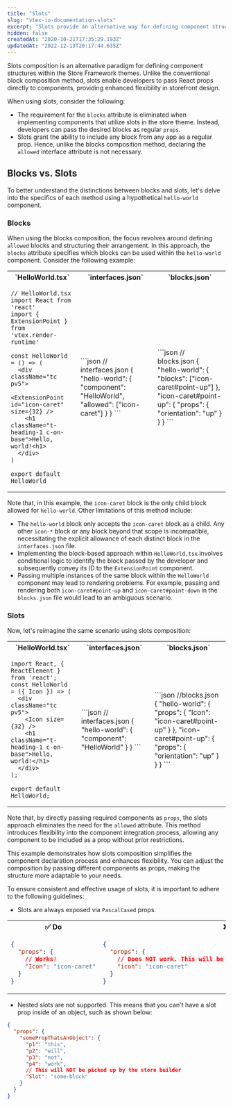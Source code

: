 ```yaml
---
title: "Slots"
slug: "vtex-io-documentation-slots"
excerpt: "Slots provide an alternative way for defining component structures within Store Framework themes."
hidden: false
createdAt: "2020-10-21T17:35:29.193Z"
updatedAt: "2022-12-13T20:17:44.635Z"
---
```


Slots composition is an alternative paradigm for defining component structures within the Store Framework themes. Unlike the conventional block composition method, slots enable developers to pass React props directly to components, providing enhanced flexibility in storefront design.

When using slots, consider the following:

- The requirement for the `blocks` attribute is eliminated when implementing components that utilize slots in the store theme. Instead, developers can pass the desired blocks as regular `props`.
- Slots grant the ability to include any block from any app as a regular prop. Hence, unlike the blocks composition method, declaring the `allowed` interface attribute is not necessary.

## Blocks vs. Slots

To better understand the distinctions between blocks and slots, let's delve into the specifics of each method using a hypothetical `hello-world` component.

### Blocks

When using the blocks composition, the focus revolves around defining `allowed` blocks and structuring their arrangement. In this approach, the `blocks` attribute specifies which blocks can be used within the `hello-world` component. Consider the following example:

<table>
<tr>
<th>`HelloWorld.tsx`</th>
<th>`interfaces.json`</th>
<th>`blocks.json`</th>
</tr>
<tr>
<td>

```tsx
// HelloWorld.tsx
import React from 'react'
import { ExtensionPoint } from 'vtex.render-runtime'  

const HelloWorld = () => (
  <div className="tc pv5">
    <ExtensionPoint id="icon-caret" size={32} />
    <h1 className="t-heading-1 c-on-base">Hello, world!<h1>
  </div>
)

export default HelloWorld
```

</td>
<td>
```json
// interfaces.json
{
  "hello-world": {
    "component": "HelloWorld",
    "allowed": ["icon-caret"]
  }
}
```
</td>

<td>
```json
// blocks.json
{
  "hello-world": {
    "blocks": ["icon-caret#point-up"]
  },
  "icon-caret#point-up": {
    "props": {
      "orientation": "up"
    }
  }
}
```
</td>
</tr>
</table>

Note that, in this example, the `icon-caret` block is the only child block allowed for `hello-world`. Other limitations of this method include:

- The `hello-world` block only accepts the `icon-caret` block as a child. Any other `icon-*` block or any block beyond that scope is incompatible, necessitating the explicit allowance of each distinct block in the `interfaces.json` file.
- Implementing the block-based approach within `HelloWorld.tsx` involves conditional logic to identify the block passed by the developer and subsequently convey its ID to the `ExtensionPoint` component.
- Passing multiple instances of the same block within the `HelloWorld` component may lead to rendering problems. For example, passing and rendering both `icon-caret#point-up` and `icon-caret#point-down` in the `blocks.json` file would lead to an ambiguous scenario. 

### Slots

Now, let's reimagine the same scenario using slots composition:

<table>
<tr>
<th>`HelloWorld.tsx`</th>
<th>`interfaces.json`</th>
<th>`blocks.json`</th>
</tr>
<tr>
<td>

```tsx
import React, { ReactElement } from 'react';
const HelloWorld = ({ Icon }) => (
  <div className="tc pv5">
    <Icon size={32} />
    <h1 className="t-heading-1 c-on-base">Hello, world!</h1>
  </div>
);

export default HelloWorld;
```

</td>
<td>
```json
// interfaces.json
{
  "hello-world": {
    "component": "HelloWorld"
  }
}
```
</td>


<td>
```json
//blocks.json
{
  "hello-world": {
    "props": {
      "Icon": "icon-caret#point-up"
    }
  },
  "icon-caret#point-up": {
    "props": {
      "orientation": "up"
    }
  }
}
```
</td>
</tr>
</table>

Note that, by directly passing required components as `props`, the slots approach eliminates the need for the `allowed` attribute. This method introduces flexibility into the component integration process, allowing any component to be included as a prop without prior restrictions.

This example demonstrates how slots composition simplifies the component declaration process and enhances flexibility. You can adjust the composition by passing different components as props, making the structure more adaptable to your needs.

To ensure consistent and effective usage of slots, it is important to adhere to the following guidelines:

- Slots are always exposed via `PascalCased` props.

<table>
<tr>
<th>✅ Do</th>
<th>❌ Don't</th>
</tr>
<tr>
<td>

```json
{
  "props": {
    // Works!
    "Icon": "icon-caret"
  }
}
```

</td>
<td>
  
```json
{
  "props": {
    // Does NOT work. This will be interpreted as a string by store builder
    "icon": "icon-caret"
  }
}
```
</td>

</tr>
</table>

- Nested slots are not supported. This means that you can't have a slot prop inside of an object, such as shown below:

```json
{
  "props": {
    "somePropThatsAnObject": {
      "p1": "this",
      "p2": "will",
      "p3": "not",
      "p4": "work",
      // This will NOT be picked up by the store builder
      "Slot": "some-block"
    }
  }
}
```
